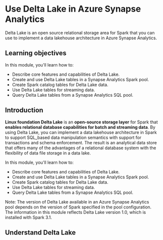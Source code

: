 # Use Delta Lake in Azure Synapse Analytics

Delta Lake is an open source relational storage area for Spark that you can use to implement a data lakehouse architecture in Azure Synapse Analytics.

## Learning objectives

In this module, you'll learn how to:

 - Describe core features and capabilities of Delta Lake.
 - Create and use Delta Lake tables in a Synapse Analytics Spark pool.
 - Create Spark catalog tables for Delta Lake data.
 - Use Delta Lake tables for streaming data.
 - Query Delta Lake tables from a Synapse Analytics SQL pool.

## Introduction

**Linux foundation Delta Lake** is an **open-source storage layer** for Spark that **enables relational database capabilities for batch and streaming data**. By using Delta Lake, you can implement a data lakehouse architecture in Spark to support SQL_based data manipulation semantics with support for transactions and schema enforcement. The result is an analytical data store that offers many of the advantages of a relational database system with the flexibility of data file storage in a data lake.

In this module, you'll learn how to:

 - Describe core features and capabilities of Delta Lake.
 - Create and use Delta Lake tables in a Synapse Analytics Spark pool.
 - Create Spark catalog tables for Delta Lake data.
 - Use Delta Lake tables for streaming data.
 - Query Delta Lake tables from a Synapse Analytics SQL pool.

 Note: The version of Delta Lake available in an Azure Synapse Analytics pool depends on the version of Spark specified in the pool configuration. The information in this module reflects Delta Lake version 1.0, which is installed with Spark 3.1.

## Understand Delta Lake
